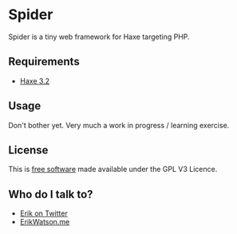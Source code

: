 Spider
======

Spider is a tiny web framework for Haxe targeting PHP.


## Requirements

* [Haxe 3.2](http://haxe.org)


## Usage

Don't bother yet. Very much a work in progress / learning exercise. 


## License

This is [free software](https://www.gnu.org/philosophy/free-sw.html) made available under the GPL V3 Licence.


## Who do I talk to?

* [Erik on Twitter](https://twitter.com/championchap)
* [ErikWatson.me](http://erikwatson.me)
